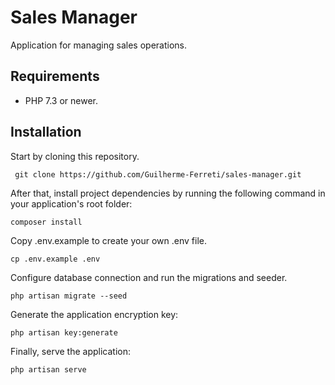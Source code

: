 # Sales Manager

Application for managing sales operations.

## Requirements

* PHP 7.3 or newer.

## Installation

Start by cloning this repository. 

``` git clone https://github.com/Guilherme-Ferreti/sales-manager.git```

After that, install project dependencies by running the following command in your application's root folder:

```composer install```

Copy .env.example to create your own .env file.

```cp .env.example .env```

Configure database connection and run the migrations and seeder.

```php artisan migrate --seed```

Generate the application encryption key:

```php artisan key:generate```

Finally, serve the application:

```php artisan serve```